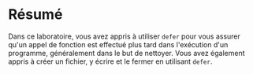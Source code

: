 # Résumé

Dans ce laboratoire, vous avez appris à utiliser `defer` pour vous assurer qu'un appel de fonction est effectué plus tard dans l'exécution d'un programme, généralement dans le but de nettoyer. Vous avez également appris à créer un fichier, y écrire et le fermer en utilisant `defer`.
